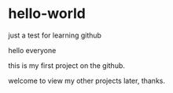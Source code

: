 # hello-world
just a test for learning github

hello everyone

this is my first project on the github.

welcome to view my other projects later, thanks.

